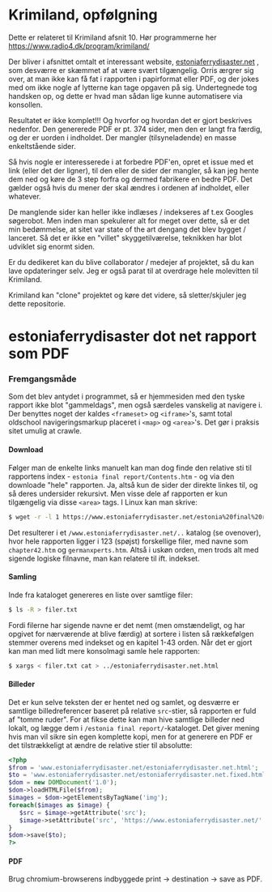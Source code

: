 # Krimiland, opfølgning
Dette er relateret til Krimiland afsnit 10. Hør programmerne her https://www.radio4.dk/program/krimiland/

Der bliver i afsnittet omtalt et interessant website, [estoniaferrydisaster.net](https:/www.estoniaferrydisaster.net)
, som desværre er skæmmet af at være svært tilgængelig. Orris ærgrer sig over, at man ikke kan få fat i rapporten i papirformat eller PDF, og der jokes med om ikke nogle af lytterne kan tage opgaven på sig. Undertegnede tog handsken op, og dette er hvad man sådan lige kunne automatisere via konsollen. 

Resultatet er ikke komplet!!! Og hvorfor og hvordan det er gjort beskrives nedenfor. Den genererede PDF er pt. 374 sider, men den er langt fra færdig, og der er uorden i indholdet. Der mangler (tilsyneladende) en masse enkeltstående sider. 

Så hvis nogle er interesserede i at forbedre PDF'en, opret et issue med et link (eller det der ligner), til den eller de sider der mangler, så kan jeg hente dem ned og køre de 3 step forfra og dermed fabrikere en bedre PDF. Det gælder også hvis du mener der skal ændres i ordenen af indholdet, eller whatever. 

De manglende sider kan heller ikke indlæses / indekseres af t.ex Googles søgerobot. Men inden man spekulerer alt for meget over dette, så er det min bedømmelse, at sitet var state of the art dengang det blev bygget / lanceret. Så det er ikke en "villet" skyggetilværelse, teknikken har blot udviklet sig enormt siden.
 
Er du dedikeret kan du blive collaborator / medejer af projektet, så du kan lave opdateringer selv. Jeg er også parat til at overdrage hele molevitten til Krimiland. 

Krimiland kan "clone" projektet og køre det videre, så sletter/skjuler jeg dette repositorie.


# estoniaferrydisaster dot net rapport som PDF

### Fremgangsmåde

Som det blev antydet i programmet, så er hjemmesiden med den tyske rapport ikke blot "gammeldags", men også særdeles vanskelig at navigere i. Der benyttes noget der kaldes `<frameset>` og `<iframe>`'s, samt total oldschool navigeringsmarkup placeret i `<map>` og `<area>`'s. Det gør i praksis sitet umulig at crawle.


#### Download
Følger man de enkelte links manuelt kan man dog finde den relative sti til rapportens index - `estonia final report/Contents.htm` - og via den downloade "hele" rapporten. Ja, altså kun de sider der direkte linkes til, og så deres undersider rekursivt. Men visse dele af rapporten er kun tilgængelig via disse `<area>` tags. I Linux kan man skrive:

```bash
$ wget -r -l 1 https://www.estoniaferrydisaster.net/estonia%20final%20report/Contents.htm
```

Det resulterer i et `/www.estoniaferrydisaster.net/..` katalog (se ovenover), hvor hele rapporten ligger i 123 (spøjst) forskellige filer, med navne som `chapter42.htm` og `germanxperts.htm`. Altså i uskøn orden, men trods alt med sigende logiske filnavne, man kan relatere til ift. indekset.

#### Samling
Inde fra kataloget genereres en liste over samtlige filer:

```bash
$ ls -R > filer.txt
```

Fordi filerne har sigende navne er det nemt (men omstændeligt, og har opgivet for nærværende at blive færdig) at sortere i listen så rækkefølgen stemmer overens med indekset og en kapitel 1-43 orden. Når det er gjort kan man med lidt mere konsolmagi samle hele rapporten: 

```bash
$ xargs < filer.txt cat > ../estoniaferrydisaster.net.html
```
#### Billeder
Det er kun selve teksten der er hentet ned og samlet, og desværre er samtlige billedreferencer baseret på relative `src`-stier, så rapporten er fuld af "tomme ruder".  For at fikse dette kan man hive samtlige billeder ned lokalt, og lægge dem i `/estonia final report/`-kataloget. Det giver mening hvis man vil sikre sin egen komplette kopi, men for at generere en PDF er det tilstrækkeligt at ændre de relative stier til absolutte:

```php
<?php
$from = 'www.estoniaferrydisaster.net/estoniaferrydisaster.net.html';
$to = 'www.estoniaferrydisaster.net/estoniaferrydisaster.net.fixed.html';
$dom = new DOMDocument('1.0');
$dom->loadHTMLFile($from);
$images = $dom->getElementsByTagName('img');
foreach($images as $image) {
   $src = $image->getAttribute('src'); 
   $image->setAttribute('src', 'https://www.estoniaferrydisaster.net/'.$src);
}
$dom->save($to);
?>
```

#### PDF
Brug chromium-browserens indbyggede print -> destination -> save as PDF. 

